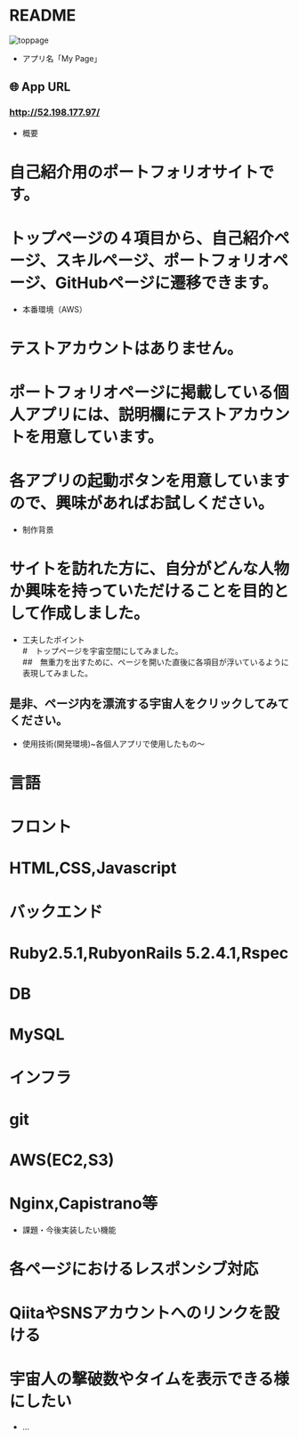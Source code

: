 # README
![toppage](app/assets/images/README.png)

* アプリ名「My Page」  

## 🌐 App URL  

### **http://52.198.177.97/**  

* 概要  
# 自己紹介用のポートフォリオサイトです。  
# トップページの４項目から、自己紹介ページ、スキルページ、ポートフォリオページ、GitHubページに遷移できます。  



* 本番環境（AWS）  
# テストアカウントはありません。  
# ポートフォリオページに掲載している個人アプリには、説明欄にテストアカウントを用意しています。  
# 各アプリの起動ボタンを用意していますので、興味があればお試しください。  

* 制作背景  
# サイトを訪れた方に、自分がどんな人物か興味を持っていただけることを目的として作成しました。  

* 工夫したポイント  
#　トップページを宇宙空間にしてみました。  
##　無重力を出すために、ページを開いた直後に各項目が浮いているように表現してみました。  
## 是非、ページ内を漂流する宇宙人をクリックしてみてください。  

* 使用技術(開発環境)~各個人アプリで使用したもの〜
# 言語  
# フロント  
# HTML,CSS,Javascript  
# バックエンド  
# Ruby2.5.1,RubyonRails 5.2.4.1,Rspec  
# DB  
# MySQL  
# インフラ  
# git  
# AWS(EC2,S3)  
# Nginx,Capistrano等  


* 課題・今後実装したい機能
# 各ページにおけるレスポンシブ対応  
# QiitaやSNSアカウントへのリンクを設ける  
# 宇宙人の撃破数やタイムを表示できる様にしたい  
* ...
